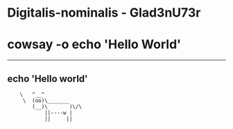 # Digitalis-nominalis - Glad3nU73r 

# cowsay -o echo 'Hello World'
____________________
echo 'Hello world'
--------------------
        \   ^__^
         \  (oo)\_______
            (__)\       )\/\
                ||----w |
                ||     ||
